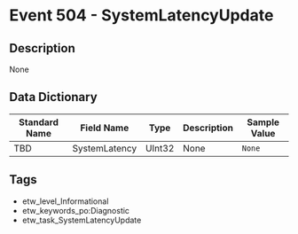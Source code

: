 # Event 504 - SystemLatencyUpdate

## Description
None

## Data Dictionary
|Standard Name|Field Name|Type|Description|Sample Value|
|---|---|---|---|---|
|TBD|SystemLatency|UInt32|None|`None`|

## Tags
* etw_level_Informational
* etw_keywords_po:Diagnostic
* etw_task_SystemLatencyUpdate